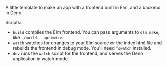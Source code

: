 A little template to make an app with a frontend built in Elm, and a backend in Deno.

Scripts:
- `build` compiles the Elm frontend. You can pass arguments to `elm make`, like `./build --optimize`.
- `watch` watches for changes to your Elm source or the index html file and rebuilds the frontend in debug mode. You'll need `fswatch` installed.
- `dev` runs the `watch` script for the frontend, and serves the Deno application in watch mode.

